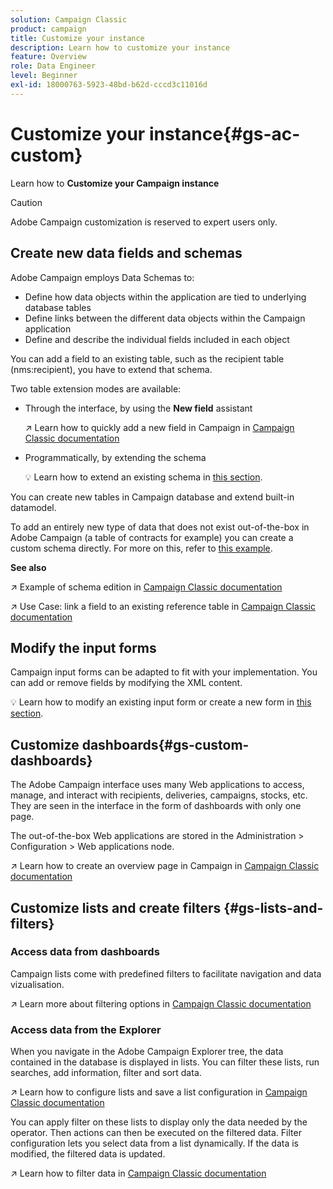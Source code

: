 ```yaml
---
solution: Campaign Classic
product: campaign
title: Customize your instance
description: Learn how to customize your instance
feature: Overview
role: Data Engineer
level: Beginner
exl-id: 18000763-5923-48bd-b62d-cccd3c11016d
---
```

# Customize your instance{#gs-ac-custom}

Learn how to **Customize your Campaign instance**

>[!CAUTION]
>
>Adobe Campaign customization is reserved to expert users only. 


## Create new data fields and schemas

Adobe Campaign employs Data Schemas to:

* Define how data objects within the application are tied to underlying database tables
* Define links between the different data objects within the Campaign application
* Define and describe the individual fields included in each object

You can add a field to an existing table, such as the recipient table (nms:recipient), you have to extend that schema. 

Two table extension modes are available:

* Through the interface, by using the **New field** assistant

    :arrow_upper_right: Learn how to quickly add a new field in Campaign in [Campaign Classic documentation](https://experienceleague.adobe.com/docs/campaign-classic/using/configuring-campaign-classic/editing-schemas/new-field-wizard.html?lang=en#configuring-campaign-classic)

* Programmatically, by extending the schema

    :bulb: Learn how to extend an existing schema in [this section](../dev/extend-schema.md).


You can create new tables in Campaign database and extend built-in datamodel.

To add an entirely new type of data that does not exist out-of-the-box in Adobe Campaign (a table of contracts for example) you can create a custom schema directly. For more on this, refer to [this example](../dev/create-schema.md#example--creating-a-contract-table).

**See also**

:arrow_upper_right: Example of schema edition in [Campaign Classic documentation](https://experienceleague.adobe.com/docs/campaign-classic/using/configuring-campaign-classic/editing-schemas/examples-of-schemas-edition.html?lang=en#configuring-campaign-classic)

:arrow_upper_right: Use Case: link a field to an existing reference table in [Campaign Classic documentation](https://experienceleague.adobe.com/docs/campaign-classic/using/configuring-campaign-classic/editing-schemas/examples-of-schemas-edition.html?lang=en#uc-link)


## Modify the input forms

Campaign input forms can be adapted to fit with your implementation. You can add or remove fields by modifying the XML content.

:bulb: Learn how to modify an existing input form or create a new form in [this section](../dev/forms.md).

## Customize dashboards{#gs-custom-dashboards}

The Adobe Campaign interface uses many Web applications to access, manage, and interact with recipients, deliveries, campaigns, stocks, etc. They are seen in the interface in the form of dashboards with only one page.

The out-of-the-box Web applications are stored in the Administration > Configuration > Web applications node.

:arrow_upper_right: Learn how to create an overview page in Campaign in [Campaign Classic documentation](https://experienceleague.adobe.com/docs/campaign-classic/using/designing-content/web-applications/use-cases--creating-overviews.html?lang=en#creating-a-single-page-web-application)


## Customize lists and create filters {#gs-lists-and-filters}

### Access data from dashboards

Campaign lists come with predefined filters to facilitate navigation and data vizualisation. 

:arrow_upper_right: Learn more about filtering options in [Campaign Classic documentation](https://experienceleague.adobe.com/docs/campaign-classic/using/getting-started/filtering-data/filtering-options.html?lang=en#about-filtering)


### Access data from the Explorer

When you navigate in the Adobe Campaign Explorer tree, the data contained in the database is displayed in lists. You can filter these lists, run searches, add information, filter and sort data.

:arrow_upper_right: Learn how to configure lists and save a list configuration in [Campaign Classic documentation](https://experienceleague.adobe.com/docs/campaign-classic/using/getting-started/starting-with-adobe-campaign/campaign-workspace/adobe-campaign-ui-lists.html?lang=en#getting-started)


You can apply filter on these lists to display only the data needed by the operator. Then actions can then be executed on the filtered data. Filter configuration lets you select data from a list dynamically. If the data is modified, the filtered data is updated.

:arrow_upper_right: Learn how to filter data in [Campaign Classic documentation](https://experienceleague.adobe.com/docs/campaign-classic/using/getting-started/filtering-data/creating-filters.html?lang=en#typology-of-available-filters)

